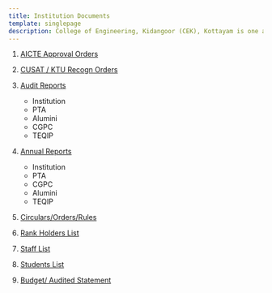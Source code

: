 ```yaml
---
title: Institution Documents
template: singlepage
description: College of Engineering, Kidangoor (CEK), Kottayam is one among the premier institutions in the state. The college is governed by the Co-operative Academy of Professional Education established by the Government of Kerala. The admissions are based on the rank obtained by the students in the State Entrance examinations and functioning of the college is according to the rules and regulations formulated by the Government of Kerala.
---
```


1. [AICTE Approval Orders](/quicklinks/instdoc/aicte/)
    
2. [CUSAT / KTU Recogn Orders](/quicklinks/instdoc/cusat/)
    
3. [Audit Reports](/quicklinks/instdoc/audit/)
    - Institution 
    - PTA
    - Alumini
    - CGPC
    - TEQIP
4. [Annual Reports](/quicklinks/instdoc/annual/)
    - Institution
    - PTA
    - CGPC
    - Alumini
    - TEQIP
5. [Circulars/Orders/Rules](/quicklinks/instdoc/cor/)
6. [Rank Holders List](/quicklinks/instdoc/rank/)
7. [Staff List ](/quicklinks/instdoc/staff/)
    
8. [Students List](/quicklinks/instdoc/student/)
    
9. [Budget/ Audited Statement](/quicklinks/instdoc/budget/)